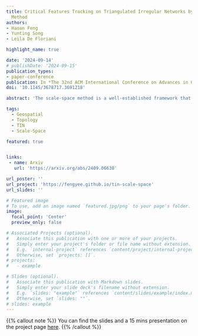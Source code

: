 ```yaml
---
title: Critical Features Tracking on Triangulated Irregular Networks by a Scale-Space
  Method
authors:
- Haoan Feng
- Yunting Song
- Leila De Floriani

highlight_name: true

date: '2024-09-14'
# publishDate: '2024-09-15'
publication_types:
- paper-conference
publication: In *The 32nd ACM International Conference on Advances in Geographic Information Systems (SIGSPATIAL ’24)*. **(Oral Presentation)**
doi: '10.1145/3678717.3691218'

abstract: 'The scale-space method is a well-established framework that constructs a hierarchical representation of an input signal and facilitates coarse-to-fine visual reasoning. Considering the terrain elevation function as the input signal, the scale-space method can identify and track significant topographic features across different scales. The number of scales a feature persists, called its life span, indicates the importance of that feature. In this way, important topographic features of a landscape can be selected, which are useful for many applications, including cartography, nautical charting, and land-use planning. The scale-space methods developed for terrain data use gridded Digital Elevation Models (DEMs) to represent the terrain. However, gridded DEMs lack the flexibility to adapt to the irregular distribution of input data and the varied topological complexity of different regions. Instead, Triangulated Irregular Networks (TINs) can be directly generated from irregularly distributed point clouds and accurately preserve important features. In this work, we introduce a novel scale-space analysis pipeline for TINs, addressing the multiple challenges in extending grid-based scale-space methods to TINs. Our pipeline can efficiently identify and track topologically important features on TINs. Moreover, it is capable of analyzing terrains with irregular boundaries, which poses challenges for grid-based methods. Comprehensive experiments show that, compared to grid-based methods, our TIN-based pipeline is more efficient, accurate, and has better resolution robustness.'

tags:
  - Geospatial
  - Topology
  - TIN
  - Scale-Space

featured: true


links:
 - name: Arxiv
   url: 'https://arxiv.org/abs/2409.06638'

url_poster: ''
url_project: 'https://fengyee.github.io/tin-scale-space'
url_slides: ''

# Featured image
# To use, add an image named `featured.jpg/png` to your page's folder.
image:
  focal_point: 'Center'
  preview_only: false

# Associated Projects (optional).
#   Associate this publication with one or more of your projects.
#   Simply enter your project's folder or file name without extension.
#   E.g. `internal-project` references `content/project/internal-project/index.md`.
#   Otherwise, set `projects: []`.
# projects:
#   - example

# Slides (optional).
#   Associate this publication with Markdown slides.
#   Simply enter your slide deck's filename without extension.
#   E.g. `slides: "example"` references `content/slides/example/index.md`.
#   Otherwise, set `slides: ""`.
# slides: example
---
```

{{% callout note %}}
You can find the slides and a 15 mins presentation on the project page [here](https://fengyee.github.io/tin-scale-space).
{{% /callout %}}
